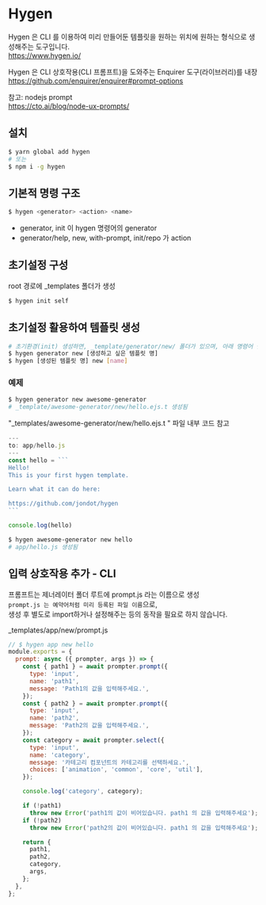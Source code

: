 # Hygen

Hygen 은 CLI 를 이용하여 미리 만들어둔 템플릿을 원하는 위치에 원하는 형식으로 생성해주는 도구입니다.  
https://www.hygen.io/

Hygen 은 CLI 상호작용(CLI 프롬프트)을 도와주는 Enquirer 도구(라이브러리)를 내장  
https://github.com/enquirer/enquirer#prompt-options

참고: nodejs prompt  
https://cto.ai/blog/node-ux-prompts/

## 설치

```bash
$ yarn global add hygen
# 또는
$ npm i -g hygen
```

## 기본적 명령 구조

```bash
$ hygen <generator> <action> <name>
```

- generator, init 이 hygen 명령어의 generator
- generator/help, new, with-prompt, init/repo 가 action

## 초기설정 구성

root 경로에 \_templates 폴더가 생성

```bash
$ hygen init self
```

## 초기설정 활용하여 템플릿 생성

```bash
# 초기환경(init) 생성하면, _template/generator/new/ 폴더가 있으며, 아래 명령어 실행가능
$ hygen generator new [생성하고 싶은 템플릿 명]
$ hygen [생성된 템플릿 명] new [name]
```

### 예제

```bash
$ hygen generator new awesome-generator
# _template/awesome-generator/new/hello.ejs.t 생성됨
```

"\_templates/awesome-generator/new/hello.ejs.t " 파일 내부 코드 참고

````javascript
---
to: app/hello.js
---
const hello = ```
Hello!
This is your first hygen template.

Learn what it can do here:

https://github.com/jondot/hygen
```

console.log(hello)

````

```bash
$ hygen awesome-generator new hello
# app/hello.js 생성됨
```

## 입력 상호작용 추가 - CLI

프롬프트는 제너레이터 폴더 루트에 prompt.js 라는 이름으로 생성  
`prompt.js 는 예약어처럼 미리 등록된 파일 이름`으로,  
생성 후 별도로 import하거나 설정해주는 등의 동작을 필요로 하지 않습니다.

\_templates/app/new/prompt.js

```javascript
// $ hygen app new hello
module.exports = {
  prompt: async ({ prompter, args }) => {
    const { path1 } = await prompter.prompt({
      type: 'input',
      name: 'path1',
      message: 'Path1의 값을 입력해주세요.',
    });
    const { path2 } = await prompter.prompt({
      type: 'input',
      name: 'path2',
      message: 'Path2의 값을 입력해주세요.',
    });
    const category = await prompter.select({
      type: 'input',
      name: 'category',
      message: '카테고리 컴포넌트의 카테고리를 선택하세요.',
      choices: ['animation', 'common', 'core', 'util'],
    });

    console.log('category', category);

    if (!path1)
      throw new Error('path1의 값이 비어있습니다. path1 의 값을 입력해주세요');
    if (!path2)
      throw new Error('path2의 값이 비어있습니다. path1 의 값을 입력해주세요');

    return {
      path1,
      path2,
      category,
      args,
    };
  },
};
```
